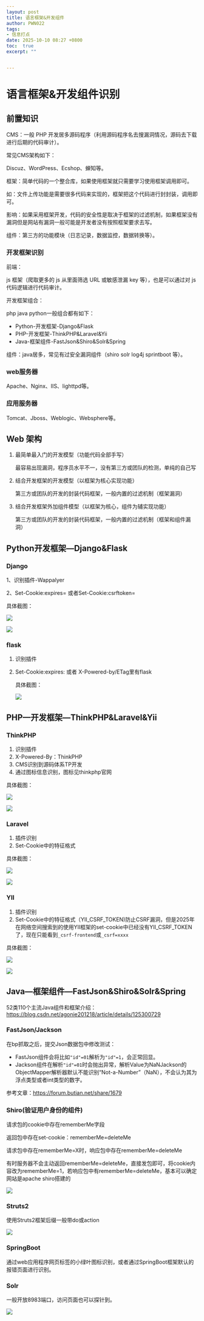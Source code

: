 ```yaml
---
layout: post
title: 语言框架&开发组件
author: PWN022
tags:
- 信息打点
date: 2025-10-10 08:27 +0800
toc:  true
excerpt: ""


---
```


# 语言框架&开发组件识别

## 前置知识

CMS：一般 PHP 开发居多源码程序（利用源码程序名去搜漏洞情况，源码去下载进行后期的代码审计）。

常见CMS架构如下：

Discuz、WordPress、Ecshop、蝉知等。

框架：简单代码的一个整合库，如果使用框架就只需要学习使用框架调用即可。

如：文件上传功能是需要很多代码来实现的，框架把这个代码进行封封装，调用即可。

影响：如果采用框架开发，代码的安全性是取决于框架的过滤机制，如果框架没有漏洞但是网站有漏洞一般可能是开发者没有按照框架要求去写。

组件：第三方的功能模块（日志记录，数据监控，数据转换等）。

### 开发框架识别

前端：

js 框架（爬取更多的 js 从里面筛选 URL 或敏感泄漏 key 等），也是可以通过对 js 代码逻辑进行代码审计。

开发框架组合：

php java python一般组合都有如下：

- Python-开发框架-Django&Flask
- PHP-开发框架-ThinkPHP&Laravel&Yii
- Java-框架组件-FastJson&Shiro&Solr&Spring

组件：java居多，常见有过安全漏洞组件（shiro solr log4j sprintboot 等）。

### web服务器

Apache、Nginx、IIS、lighttpd等。

### 应用服务器

Tomcat、Jboss、Weblogic、Websphere等。

## Web 架构

1. 最简单最入门的开发模型（功能代码全部手写）

   最容易出现漏洞，程序员水平不一，没有第三方或团队的检测，单纯的自己写

2. 结合开发框架的开发模型（以框架为核心实现功能）

   第三方或团队的开发的封装代码框架，一般内置的过滤机制（框架漏洞）

3. 结合开发框架外加组件模型（以框架为核心，组件为辅实现功能）

   第三方或团队的开发的封装代码框架，一般内置的过滤机制（框架和组件漏洞）

##  Python开发框架—Django&Flask

### Django

1、识别插件-Wappalyer

2、Set-Cookie:expires=	或者Set-Cookie:csrftoken=

具体截图：

![](https://cdn.jsdelivr.net/gh/PWN022/0x00@main/NetSecurity/My_screenshot/17-01.png)

![](https://cdn.jsdelivr.net/gh/PWN022/0x00@main/NetSecurity/My_screenshot/17-02.png)

### flask

1. 识别插件

2. Set-Cookie:expires: 或者 X-Powered-by/ETag里有flask

   具体截图：

   ![](https://cdn.jsdelivr.net/gh/PWN022/0x00@main/NetSecurity/My_screenshot/17-03.png)

## PHP—开发框架—ThinkPHP&Laravel&Yii

### ThinkPHP

1. 识别插件
2. X-Powered-By：ThinkPHP
3. CMS识别到源码体系TP开发
4. 通过图标信息识别，图标见thinkphp官网

具体截图：

![](https://cdn.jsdelivr.net/gh/PWN022/0x00@main/NetSecurity/My_screenshot/17-04.png)

![](https://cdn.jsdelivr.net/gh/PWN022/0x00@main/NetSecurity/My_screenshot/17-05.png)

### Laravel

1. 插件识别
2. Set-Cookie中的特征格式

具体截图：

![](https://cdn.jsdelivr.net/gh/PWN022/0x00@main/NetSecurity/My_screenshot/17-06.png)

![](https://cdn.jsdelivr.net/gh/PWN022/0x00@main/NetSecurity/My_screenshot/17-07.png)

### YII

1. 插件识别
2. Set-Cookie中的特征格式（YII_CSRF_TOKEN)防止CSRF漏洞，但是2025年在网络空间搜索到的使用YII框架的set-cookie中已经没有YII_CSRF_TOKEN了，现在只能看到`_csrf-frontend`或`_csrf=xxxx`

具体截图：

![](https://cdn.jsdelivr.net/gh/PWN022/0x00@main/NetSecurity/My_screenshot/17-08.png)

![](https://cdn.jsdelivr.net/gh/PWN022/0x00@main/NetSecurity/My_screenshot/17-09.png)

## Java—框架组件—FastJson&Shiro&Solr&Spring

52类110个主流Java组件和框架介绍：https://blog.csdn.net/agonie201218/article/details/125300729

### FastJson/Jackson

在bp抓取之后，提交Json数据包中修改测试：

- FastJson组件会将比如`"id"=01`解析为`"id"=1`，会正常回显。
- Jackson组件在解析`"id"=01`时会抛出异常，解析Value为NaNJackson的ObjectMapper解析器默认不能识别“Not-a-Number”（NaN），不会认为其为浮点类型或者int类型的数字。

参考文章：https://forum.butian.net/share/1679

### Shiro(验证用户身份的组件)

请求包的cookie中存在rememberMe字段

返回包中存在set-cookie：rememberMe=deleteMe

请求包中存在rememberMe=X时，响应包中存在rememberMe=deleteMe

有时服务器不会主动返回rememberMe=deleteMe，直接发包即可，将cookie内容改为rememberMe=1，若响应包中有rememberMe=deleteMe，基本可以确定网站是apache shiro搭建的

![](https://cdn.jsdelivr.net/gh/PWN022/0x00@main/NetSecurity/My_screenshot/17-10.png)

### Struts2

使用Struts2框架后缀一般带do或action

![](https://cdn.jsdelivr.net/gh/PWN022/0x00@main/NetSecurity/My_screenshot/17-11.png)

### SpringBoot

通过web应用程序网页标签的小绿叶图标识别，或者通过SpringBoot框架默认的报错页面进行识别。

### Solr

一般开放8983端口，访问页面也可以探针到。

![](https://cdn.jsdelivr.net/gh/PWN022/0x00@main/NetSecurity/My_screenshot/17-12.png)


